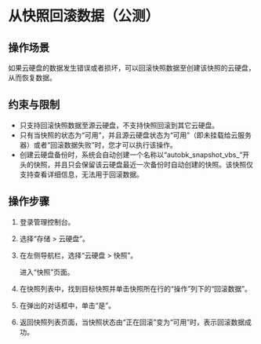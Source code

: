 # 从快照回滚数据（公测）<a name="evs_01_0012"></a>

## 操作场景<a name="section1820473161254"></a>

如果云硬盘的数据发生错误或者损坏，可以回滚快照数据至创建该快照的云硬盘，从而恢复数据。

## 约束与限制<a name="section137571154203410"></a>

-   只支持回滚快照数据至源云硬盘，不支持快照回滚到其它云硬盘。
-   只有当快照的状态为“可用”，并且源云硬盘状态为“可用”（即未挂载给云服务器）或者“回滚数据失败”时，您才可以执行该操作。
-   创建云硬盘备份时，系统会自动创建一个名称以“autobk\_snapshot\_vbs\_”开头的快照，并且只会保留该云硬盘最近一次备份时自动创建的快照。该快照仅支持查看详细信息，无法用于回滚数据。

## 操作步骤<a name="section23223906174233"></a>

1.  登录管理控制台。
2.  选择“存储 \> 云硬盘”。
3.  在左侧导航栏，选择“云硬盘 \> 快照”。

    进入“快照”页面。

4.  在快照列表中，找到目标快照并单击快照所在行的“操作”列下的“回滚数据”。
5.  在弹出的对话框中，单击“是”。
6.  返回快照列表页面，当快照状态由“正在回滚”变为“可用”时，表示回滚数据成功。

